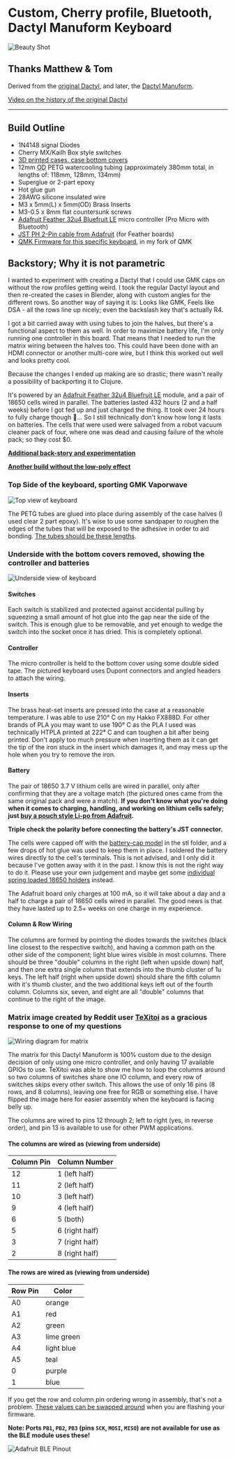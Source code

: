 # Custom, Cherry profile, Bluetooth, Dactyl Manuform Keyboard

![Beauty Shot](images/P1090436.jpg)

## Thanks Matthew & Tom

Derived from the [original Dactyl](https://github.com/adereth/dactyl-keyboard), and later, the [Dactyl Manuform](https://github.com/tshort/dactyl-keyboard).

[Video on the history of the original Dactyl](https://www.youtube.com/watch?v=uk3A41U0iO4)

----

## Build Outline

* 1N4148 signal Diodes
* Cherry MX/Kailh Box style switches
* [3D printed cases, case bottom covers](stl-models)
* 12mm <abbr title="Outer Diameter">OD</abbr> PETG watercooling tubing (approximately 380mm total, in lengths of: 118mm, 128mm, 134mm)
* Superglue or 2-part epoxy
* Hot glue gun
* 28AWG silicone insulated wire
* M3 x 5mm(L) x 5mm(OD) Brass Inserts
* M3-0.5 x 8mm flat countersunk screws
* [Adafruit Feather 32u4 Bluefruit LE](https://www.adafruit.com/product/2829) micro controller (Pro Micro with Bluetooth)
* [JST PH 2-Pin cable from Adafruit](https://www.adafruit.com/product/261) (for Feather boards)
* [QMK Firmware for this specific keyboard](https://github.com/jamiehs/qmk_firmware/tree/master/keyboards/dactyl_manuform_bluetooth), in my fork of QMK

## Backstory; Why it is not parametric

I wanted to experiment with creating a Dactyl that I could use GMK caps on without the row profiles getting weird. I took the regular Dactyl layout and then re-created the cases in Blender, along with custom angles for the different rows. So another way of saying it is: Looks like GMK, Feels like DSA - all the rows line up nicely; even the backslash key that's actually R4.

I got a bit carried away with using tubes to join the halves, but there's a functional aspect to them as well. In order to maximize battery life, I'm only running one controller in this board. That means that I needed to run the matrix wiring between the halves too. This could have been done with an HDMI connector or another multi-core wire, but I think this worked out well and looks pretty cool.

Because the changes I ended up making are so drastic; there wasn't really a possibility of backporting it to Clojure.

It's powered by an [Adafruit Feather 32u4 Bluefruit LE](https://www.adafruit.com/product/2829) module, and a pair of 18650 cells wired in parallel. The batteries lasted 432 hours (2 and a half weeks) before I got fed up and just charged the thing. It took over 24 hours to fully charge though 🤨... So I still technically don't know how long it lasts on batteries. The cells that were used were salvaged from a robot vacuum cleaner pack of four, where one was dead and causing failure of the whole pack; so they cost $0.

**[Additional back-story and experimentation](https://www.reddit.com/r/ErgoMechKeyboards/comments/fos88x/progress_on_my_custom_cherrygmkcompatible_dactyl/)** 

**[Another build without the low-poly effect](https://www.reddit.com/r/MechanicalKeyboards/comments/g5shvi/custom_bluetooth_dactyl_manuform_additional_notes/fo5afsn/)** 

### Top Side of the keyboard, sporting GMK Vaporwave

![Top view of keyboard](images/P1090437.jpg)

The PETG tubes are glued into place during assembly of the case halves (I used clear 2 part epoxy). It's wise to use some sandpaper to roughen the edges of the tubes that will be exposed to the adhesive in order to aid bonding. [The tubes should be these lengths](https://raw.githubusercontent.com/jamiehs/custom-bluetooth-dactyl-manuform/master/images/tubes.jpg).

### Underside with the bottom covers removed, showing the controller and batteries

![Underside view of keyboard](images/P1090425.jpg)

#### Switches

Each switch is stabilized and protected against accidental pulling by squeezing a small amount of hot glue into the gap near the side of the switch. This is enough glue to be removable, and yet enough to wedge the switch into the socket once it has dried. This is completely optional.

#### Controller

The micro controller is held to the bottom cover using some double sided tape. The pictured keyboard uses Dupont connectors and angled headers to attach the wiring.

#### Inserts

The brass heat-set inserts are pressed into the case at a reasonable temperature. I was able to use 210&deg; C on my Hakko FX888D. For other brands of PLA you may want to use 190&deg; C as the PLA I used was technically HTPLA printed at 222&deg; C and can toughen a bit after being printed. Don't apply too much pressure when inserting them as it can get the tip of the iron stuck in the insert which damages it, and may mess up the hole when you try to remove the iron.

#### Battery

The pair of 18650 3.7 V lithium cells are wired in parallel, only after confirming that they are a voltage match (the pictured ones came from the same original pack and were a match). **If you don't know what you're doing when it comes to charging, handling, and working on lithium cells safely; just [buy a pouch style Li-po from Adafruit](https://www.adafruit.com/product/258).**

**Triple check the polarity before connecting the battery's JST connector.**

The cells were capped off with the [battery-cap model](stl-models/battery-cap.stl) in the stl folder, and a few drops of hot glue was used to keep them in place. I soldered the battery wires directly to the cell's terminals. This is not advised, and I only did it because I've gotten away with it in the past. I know this is not the right way to do it. Please use your own judgement and maybe get some [individual spring loaded 18650 holders](https://www.amazon.com/dp/B013DUOJV4) instead.

The Adafruit board only charges at 100 mA, so it will take about a day and a half to charge a pair of 18650 cells wired in parallel. The good news is that they have lasted up to 2.5+ weeks on one charge in my experience.

#### Column & Row Wiring

The columns are formed by pointing the diodes towards the switches (black line closest to the respective switch), and having a common path on the other side of the component; light blue wires visible in most columns. There should be three "double" columns in the right (left when upside down) half, and then one extra single column that extends into the thumb cluster of 1u keys. The left half (right when upside down) should share the fifth column with it's thumb cluster, and the two additional keys left out of the fourth column. Columns six, seven, and eight are all "double" columns that continue to the right of the image.

### Matrix image created by Reddit user [TeXitoi](https://www.reddit.com/user/TeXitoi/) as a gracious response to one of my questions

![Wiring diagram for matrix](images/matrix-diodes-flipped.png)

The matrix for this Dactyl Manuform is 100% custom due to the design decision of only using one micro controller, and only having 17 available GPIOs to use. TeXitoi was able to show me how to loop the columns around so two columns of switches share one IO column, and every row of switches skips every other switch. This allows the use of only 16 pins (8 rows, and 8 columns), leaving one free for RGB or something else. I have flipped the image here for easier assembly when the keyboard is facing belly up.

The columns are wired to pins 12 through 2; left to right (yes, in reverse order), and pin 13 is available to use for other PWM applications.

#### The columns are wired as (viewing from underside)

|Column Pin | Column Number |
|--------|------------------|
| 12     | 1 (left half)    |
| 11     | 2 (left half)    |
| 10     | 3 (left half)    |
| 9      | 4 (left half)    |
| 6      | 5 (both)         |
| 5      | 6 (right half)   |
| 3      | 7 (right half)   |
| 2      | 8 (right half)   |

#### The rows are wired as (viewing from underside)

|Row Pin | Color        |
|--------|--------------|
| A0     | orange       |
| A1     | red          |
| A2     | green        |
| A3     | lime green   |
| A4     | light blue   |
| A5     | teal         |
| 0      | purple       |
| 1      | blue         |

If you get the row and column pin ordering wrong in assembly, that's not a problem. [These values can be swapped around](https://github.com/jamiehs/qmk_firmware/blob/master/keyboards/dactyl_manuform_bluetooth/config.h#L18-L19) when you are flashing your firmware.

**Note: Ports `PB1`, `PB2`, `PB3` (pins `SCK`, `MOSI`, `MISO`) are not available for use as the BLE module uses these!**

![Adafruit BLE Pinout](images/adafruit_products_Feather_32u4_Bluefruit_v2.3-1.png)
